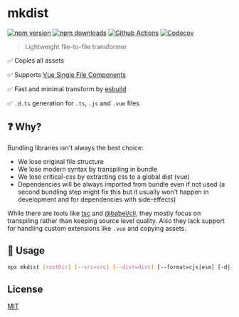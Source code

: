 # mkdist

[![npm version][npm-version-src]][npm-version-href]
[![npm downloads][npm-downloads-src]][npm-downloads-href]
[![Github Actions][github-actions-src]][github-actions-href]
[![Codecov][codecov-src]][codecov-href]

<!-- ![...](.github/banner.svg) -->

> Lightweight file-to-file transformer

✅ Copies all assets

✅ Supports [Vue Single File Components](https://vuejs.org/v2/guide/single-file-components.html)

✅ Fast and minimal transform by [esbuild](https://github.com/evanw/esbuild)

✅ `.d.ts` generation for `.ts`, `.js` and `.vue` files

## ❓ Why?

Bundling libraries isn't always the best choice:

- We lose original file structure
- We lose modern syntax by transpiling in bundle
- We lose critical-css by extracting css to a global dist (vue)
- Dependencies will be always imported from bundle even if not used (a second bundling step might fix this but it usually won't happen in development and for dependencies with side-effects)

While there are tools like [tsc](https://www.typescriptlang.org/docs/handbook/compiler-options.html) and [@babel/cli](https://babeljs.io/docs/en/babel-cli), they mostly focus on transpiling rather than keeping source level quality. Also they lack support for handling custom extensions like `.vue` and copying assets.

## 🚀 Usage

```bash
npx mkdist [rootDir] [--src=src] [--dist=dist] [--format=cjs|esm] [-d|--declaration] [--ext=mjs|js|ts]
```

## License

[MIT](./LICENSE)

<!-- Badges -->
[npm-version-src]: https://img.shields.io/npm/v/mkdist?style=flat-square
[npm-version-href]: https://npmjs.com/package/mkdist

[npm-downloads-src]: https://img.shields.io/npm/dm/mkdist?style=flat-square
[npm-downloads-href]: https://npmjs.com/package/mkdist

[github-actions-src]: https://img.shields.io/github/workflow/status/unjs/mkdist/ci/main?style=flat-square
[github-actions-href]: https://github.com/unjs/mkdist/actions?query=workflow%3Aci

[codecov-src]: https://img.shields.io/codecov/c/gh/unjs/mkdist/main?style=flat-square
[codecov-href]: https://codecov.io/gh/unjs/mkdist
